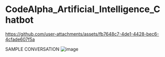 # CodeAlpha_Artificial_Intelligence_Chatbot




https://github.com/user-attachments/assets/fb7648c7-4de1-4428-bec6-4cfade607f5a

SAMPLE CONVERSATION
![image](https://github.com/user-attachments/assets/1762992b-7d56-42a8-a854-32c77841c75e)
